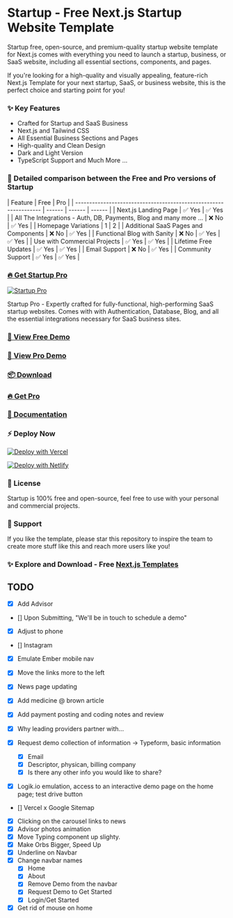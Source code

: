 # Startup - Free Next.js Startup Website Template

Startup free, open-source, and premium-quality startup website template for Next.js comes with everything you need to launch a startup, business, or SaaS website, including all essential sections, components, and pages.

If you're looking for a high-quality and visually appealing, feature-rich Next.js Template for your next startup, SaaS, or business website, this is the perfect choice and starting point for you!

### ✨ Key Features

- Crafted for Startup and SaaS Business
- Next.js and Tailwind CSS
- All Essential Business Sections and Pages
- High-quality and Clean Design
- Dark and Light Version
- TypeScript Support
  and Much More ...

### 🙌 Detailed comparison between the Free and Pro versions of Startup

| Feature                                                           | Free   | Pro    |
| ----------------------------------------------------------------- | ------ | ------ | ------ |
| Next.js Landing Page                                              | ✅ Yes | ✅ Yes |
| All The Integrations - Auth, DB, Payments, Blog and many more ... | ❌ No  | ✅ Yes |
| Homepage Variations                                               | 1      | 2      |
| Additional SaaS Pages and Components                              | ❌ No  | ✅ Yes |
| Functional Blog with Sanity                                       | ❌ No  | ✅ Yes | ✅ Yes |
| Use with Commercial Projects                                      | ✅ Yes | ✅ Yes |
| Lifetime Free Updates                                             | ✅ Yes | ✅ Yes |
| Email Support                                                     | ❌ No  | ✅ Yes |
| Community Support                                                 | ✅ Yes | ✅ Yes |

### [🔥 Get Startup Pro](https://nextjstemplates.com/templates/saas-starter-startup)

[![Startup Pro](https://raw.githubusercontent.com/NextJSTemplates/startup-nextjs/main/startup-pro.webp)](https://nextjstemplates.com/templates/saas-starter-startup)

Startup Pro - Expertly crafted for fully-functional, high-performing SaaS startup websites. Comes with with Authentication, Database, Blog, and all the essential integrations necessary for SaaS business sites.

### [🚀 View Free Demo](https://startup.nextjstemplates.com/)

### [🚀 View Pro Demo](https://startup-pro.nextjstemplates.com/)

### [📦 Download](https://nextjstemplates.com/templates/startup)

### [🔥 Get Pro](https://nextjstemplates.com/templates/saas-starter-startup)

### [🔌 Documentation](https://nextjstemplates.com/docs)

### ⚡ Deploy Now

[![Deploy with Vercel](https://vercel.com/button)](https://vercel.com/new/clone?repository-url=https%3A%2F%2Fgithub.com%2FNextJSTemplates%2Fstartup-nextjs)

[![Deploy with Netlify](https://www.netlify.com/img/deploy/button.svg)](https://app.netlify.com/start/deploy?repository=https://github.com/NextJSTemplates/startup-nextjs)

### 📄 License

Startup is 100% free and open-source, feel free to use with your personal and commercial projects.

### 💜 Support

If you like the template, please star this repository to inspire the team to create more stuff like this and reach more users like you!

### ✨ Explore and Download - Free [Next.js Templates](https://nextjstemplates.com)

## TODO

- [x] Add Advisor
- [] Upon Submitting, "We'll be in touch to schedule a demo"
- [x] Adjust to phone
- [] Instagram 
- [x] Emulate Ember mobile nav
- [x] Move the links more to the left
- [x] News page updating
- [x] Add medicine @ brown article
- [x] Add payment posting and coding notes and review
- [x] Why leading providers partner with...


- [x] Request demo collection of information -> Typeform, basic information
  - [x] Email
  - [x] Descriptor, physican, billing company
  - [x] Is there any other info you would like to share?
- [x] Logik.io emulation, access to an interactive demo page on the home page; test drive button
- [] Vercel x Google Sitemap

- [x] Clicking on the carousel links to news
- [x] Advisor photos animation
- [x] Move Typing component up slighty.
- [x] Make Orbs Bigger, Speed Up
- [x] Underline on Navbar
- [x] Change navbar names
  - [x] Home
  - [x] About
  - [x] Remove Demo from the navbar
  - [x] Request Demo to Get Started
  - [x] Login/Get Started
- [x] Get rid of mouse on home
